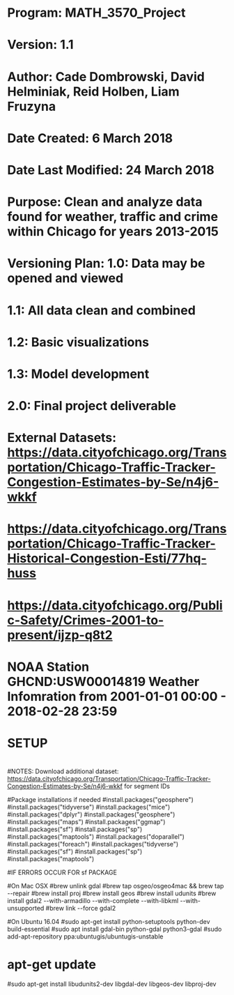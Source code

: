 #  Program:               MATH_3570_Project
#  Version:               1.1
#  Author:                Cade Dombrowski, David Helminiak, Reid Holben, Liam Fruzyna
#  Date Created:          6 March 2018
#  Date Last Modified:    24 March 2018
#  Purpose:               Clean and analyze data found for weather, traffic and crime within Chicago for years 2013-2015
#  Versioning Plan:       1.0: Data may be opened and viewed
#                         1.1: All data clean and combined
#                         1.2: Basic visualizations
#                         1.3: Model development
#                         2.0: Final project deliverable
#  External Datasets:     https://data.cityofchicago.org/Transportation/Chicago-Traffic-Tracker-Congestion-Estimates-by-Se/n4j6-wkkf
#                         https://data.cityofchicago.org/Transportation/Chicago-Traffic-Tracker-Historical-Congestion-Esti/77hq-huss
#                         https://data.cityofchicago.org/Public-Safety/Crimes-2001-to-present/ijzp-q8t2
#                         NOAA Station GHCND:USW00014819 Weather Infomration from 2001-01-01 00:00 - 2018-02-28 23:59
#                         

#
# SETUP
#

#NOTES: Download additional dataset: https://data.cityofchicago.org/Transportation/Chicago-Traffic-Tracker-Congestion-Estimates-by-Se/n4j6-wkkf for segment IDs

#Package installations if needed
#install.packages("geosphere")
#install.packages("tidyverse")
#install.packages("mice")
#install.packages("dplyr")
#install.packages("geosphere")
#install.packages("maps")
#install.packages("ggmap")
#install.packages("sf")
#install.packages("sp")
#install.packages("maptools")
#install.packages("doparallel")
#install.packages("foreach")
#install.packages("tidyverse")
#install.packages("sf")
#install.packages("sp")
#install.packages("maptools")

#IF ERRORS OCCUR FOR sf PACKAGE

  #On Mac OSX
  #brew unlink gdal
  #brew tap osgeo/osgeo4mac && brew tap --repair
  #brew install proj
  #brew install geos
  #brew install udunits
  #brew install gdal2 --with-armadillo --with-complete --with-libkml --with-unsupported
  #brew link --force gdal2
  
  #On Ubuntu 16.04
  #sudo apt-get install python-setuptools python-dev build-essential
  #sudo apt install gdal-bin python-gdal python3-gdal
  #sudo add-apt-repository ppa:ubuntugis/ubuntugis-unstable
  # apt-get update
  #sudo apt-get install libudunits2-dev libgdal-dev libgeos-dev libproj-dev 

